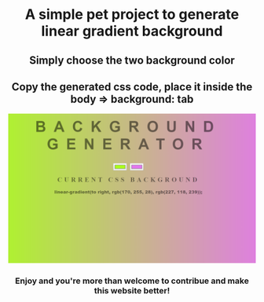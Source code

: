 <h1 align="center"> A simple pet project to generate linear gradient background
</h1>

<h2 align="center">
Simply choose the two background color
</h2>

<h2 align="center">
Copy the generated css code, place it inside the body => background: tab
</h2>

<img src="/img/Website sample.png" width="1000">

<h3 align="center">
Enjoy and you're more than welcome to contribue and make this website better!
</h3>